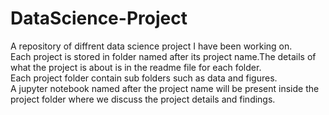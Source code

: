 <!DOCTYPE html>
<html>
<body>
<h1>DataScience-Project</h1>
<p> A repository of diffrent data science project I have been working on.<br>
Each project is stored in folder named after its project name.The details of what the project is about is in the readme file for each folder.<br>
Each project folder contain sub folders such as data and figures.<br>
A jupyter notebook named after the project name will be present inside the project folder where we discuss the project details and findings. 
</body>
</html>
